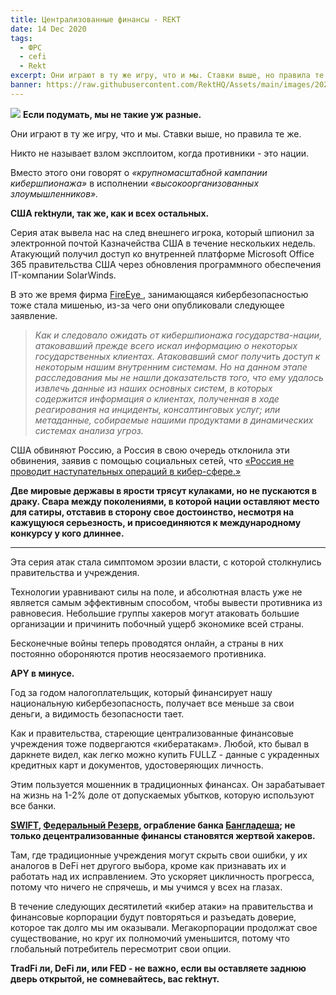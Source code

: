 ```yaml
---
title: Централизованные финансы - REKT
date: 14 Dec 2020
tags:
  - ФРС
  - cefi
  - Rekt
excerpt: Они играют в ту же игру, что и мы. Ставки выше, но правила те же.Никто не называет взлом эксплоитом, когда противники - это нации. Вместо этого они говорят о «крупномасштабной кампании кибершпионажа» в исполнении «высокоорганизованных злоумышленников». США rektнули, так же, как и всех остальных.
banner: https://raw.githubusercontent.com/RektHQ/Assets/main/images/2020/12/header-1.jpg
---
```


![](https://raw.githubusercontent.com/RektHQ/Assets/main/images/2020/12/header-1.jpg)
**Если подумать, мы не такие уж разные.**

Они играют в ту же игру, что и мы. Ставки выше, но правила те же.

Никто не называет взлом эксплоитом, когда противники - это нации.

Вместо этого они говорят о _«крупномасштабной кампании кибершпионажа»_ в исполнении _«высокоорганизованных злоумышленников»._

**США rektнули, так же, как и всех остальных.**

Серия атак вывела нас на след внешнего игрока, который шпионил за электронной почтой Казначейства США в течение нескольких недель. Атакующий получил доступ ко внутренней платформе Microsoft Office 365 правительства США через обновления программного обеспечения IT-компании SolarWinds.

В это же время фирма [FireEye ](https://www.fireeye.com/blog/products-and-services/2020/12/fireeye-shares-details-of-recent-cyber-attack-actions-to-protect-community.html), занимающаяся кибербезопасностью тоже стала мишенью, из-за чего они опубликовали следующее заявление.

> _Как и следовало ожидать от кибершпионажа государства-нации, атаковавший прежде всего искал информацию о некоторых государственных клиентах.  Атаковавший смог получить доступ к некоторым нашим внутренним системам. Но на данном этапе расследования мы не нашли доказательств того, что ему удалось извлечь данные из наших основных систем, в которых содержится информация о клиентах, полученная в ходе реагирования на инциденты, консалтинговых услуг; или метаданные, собираемые нашими продуктами в динамических системах анализа угроз._

США обвиняют Россию, а Россия в свою очередь отклонила  эти обвинения, заявив с помощью социальных сетей, что [«Россия не проводит наступательных операций в кибер-сфере.»](https://en.wikipedia.org/wiki/Cyberwarfare_by_Russia)

**Две мировые державы в ярости трясут кулаками, но не пускаются в драку. Свара между поколениями, в которой нации оставляют место для сатиры, отставив в сторону свое достоинство, несмотря на кажущуюся серьезность, и присоединяются к международному конкурсу у кого длиннее.**

---

Эта серия атак стала симптомом эрозии власти, с которой столкнулись правительства и учреждения. 

Технологии уравнивают силы на поле, и абсолютная власть уже не является самым эффективным способом, чтобы вывести противника из равновесия. Небольшие группы хакеров могут атаковать большие организации и причинить побочный ущерб экономике всей страны.

Бесконечные войны теперь проводятся онлайн, а страны в них постоянно обороняются против неосязаемого противника.

**APY в минусе.**

Год за годом налогоплательщик, который финансирует нашу национальную кибербезопасность, получает все меньше за свои деньги, а видимость безопасности тает. 

Как и правительства, стареющие централизованные финансовые учреждения тоже подвергаются «кибератакам». Любой, кто бывал в даркнете видел, как легко можно купить FULLZ - данные с украденных кредитных карт и документов, удостоверяющих личность.

Этим пользуется мошенник в традиционных финансах. Он зарабатывает на жизнь на 1-2% доле от допускаемых убытков, которую используют все банки. 

**[SWIFT](https://en.wikipedia.org/wiki/2015%E2%80%932016_SWIFT_banking_hack), [ Федеральный Резерв](https://www.theguardian.com/business/2016/jun/01/federal-reserve-hackings-cybersecurity-espionage), ограбление банка [Бангладеша](https://en.wikipedia.org/wiki/Bangladesh_Bank_robbery); не только децентрализованные финансы становятся жертвой хакеров.**

Там, где традиционные учреждения могут скрыть свои ошибки, у их аналогов в DeFi нет другого выбора, кроме как признавать их и работать над их исправлением.  Это ускоряет цикличность прогресса, потому что ничего не спрячешь, и мы учимся у всех на глазах.

В течение следующих десятилетий «кибер атаки» на правительства и финансовые корпорации будут повторяться и разъедать доверие, которое так долго мы им оказывали.  Мегакорпорации продолжат свое существование, но круг их полномочий уменьшится, потому что глобальный потребитель пересмотрит свои опции.

**TradFi ли, DeFi ли, или FED - не важно, если вы оставляете заднюю дверь открытой, не сомневайтесь, вас rektнут.**
